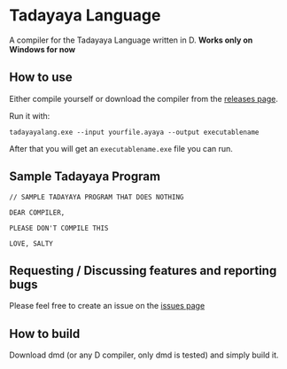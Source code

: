 # Tadayaya Language

A compiler for the Tadayaya Language written in D. **Works only on Windows for now**

## How to use

Either compile yourself or download the compiler from the [releases page](https://github.com/CodeMyst/TadayayaLang/releases).

Run it with:

```ayaya
tadayayalang.exe --input yourfile.ayaya --output executablename
```

After that you will get an `executablename.exe` file you can run.

## Sample Tadayaya Program

```ayaya
// SAMPLE TADAYAYA PROGRAM THAT DOES NOTHING

DEAR COMPILER,

PLEASE DON'T COMPILE THIS

LOVE, SALTY
```

## Requesting / Discussing features and reporting bugs

Please feel free to create an issue on the [issues page](https://github.com/CodeMyst/TadayayaLang/issues)

## How to build

Download dmd (or any D compiler, only dmd is tested) and simply build it.
